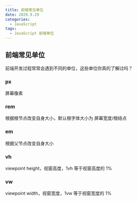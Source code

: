 ```yaml
---
title: 前端常见单位
date: 2020.9.29
categories:
  - JavaScript
tags: 
  - JavaScript 前端单位
---
```


## 前端常见单位

前端开发过程常常会遇到不同的单位，这些单位你真的了解过吗？

### px

屏幕像素

### rem

根据根节点改变自身大小，默认根字体大小为 屏幕宽度/根结点

### em

根据父节点改变自身大小

### vh

viewpoint height，视窗高度，1vh 等于视窗高度的 1%

### vw

viewpoint width，视窗宽度，1vw 等于视窗宽度的 1%
